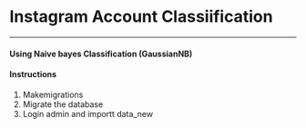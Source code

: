 # Instagram Account Classiification
----------
#### Using Naive bayes Classification (GaussianNB)
#### Instructions
1. Makemigrations
2. Migrate the database
3. Login admin and importt data_new

